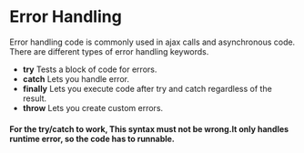 # Error Handling
Error handling code is commonly used in ajax calls and asynchronous code.
There are different types of error handling keywords.
* **try**  Tests a block of code for errors.
* **catch** Lets you handle error.
* **finally** Lets you execute code after try and catch regardless of the result.
* **throw** Lets you create custom errors.

#### For the try/catch to work, This syntax must not be wrong.It only handles runtime error, so the code has to runnable.
